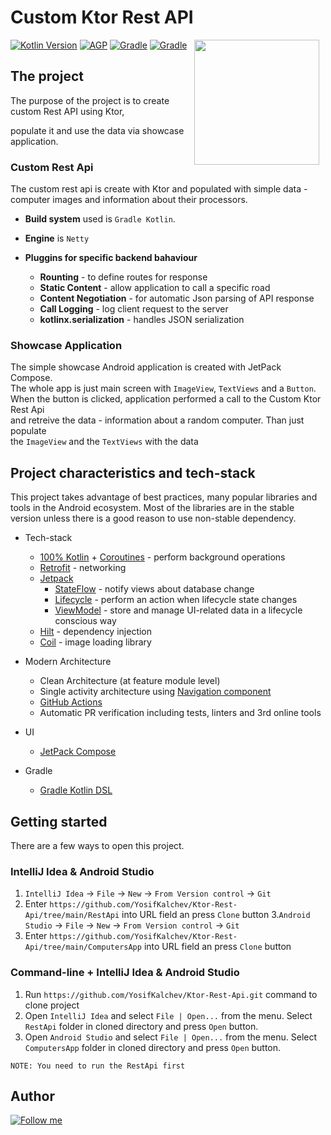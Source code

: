 # Custom Ktor Rest API

<img src="https://user-images.githubusercontent.com/65896669/185249087-72d9fcfb-be75-4f2d-96af-360d901e9bea.gif" width="200" align="right" hspace="10">

[![Kotlin Version](https://img.shields.io/badge/Kotlin-1.7.10-black.svg)](https://kotlinlang.org)
[![AGP](https://img.shields.io/badge/AGP-7.2.1-black?style=flat)](https://developer.android.com/studio/releases/gradle-plugin)
[![Gradle](https://img.shields.io/badge/Gradle-7.3.3-black?style=flat)](https://gradle.org)
[![Gradle](https://img.shields.io/badge/Compose-1.0.2-black.svg?style=flat)](https://developer.android.com/jetpack/compose)

## The project
The purpose of the project is to create custom Rest API using Ktor, 

populate it and use the data via showcase application.


### Custom Rest Api

The custom rest api is create with Ktor and populated with simple data -                                
computer images and information about their processors.                                

* __Build system__ used is `Gradle Kotlin`.
* __Engine__ is `Netty`
* __Pluggins for specific backend bahaviour__

    * __Rounting__ - to define routes for response
    * __Static Content__ - allow application to call a specific road
    * __Content Negotiation__ - for automatic Json parsing of API response
    * __Call Logging__ - log client request to the server
    * __kotlinx.serialization__ - handles JSON serialization

### Showcase Application

The simple showcase Android application is created with JetPack Compose.                                
The whole app is just main screen with `ImageView`, `TextViews` and a `Button`.                                
When the button is clicked, application performed a call to the Custom Ktor Rest Api                                                                
and retreive the data - information about a random computer. Than just populate                                                                
the `ImageView` and the `TextViews` with the data                                

## Project characteristics and tech-stack

This project takes advantage of best practices, many popular libraries and tools 
in the Android ecosystem. Most of the libraries are in the stable version unless 
there is a good reason to use non-stable dependency.

* Tech-stack
    * [100% Kotlin](https://kotlinlang.org/) + [Coroutines](https://kotlinlang.org/docs/reference/coroutines-overview.html) - perform background operations
    * [Retrofit](https://square.github.io/retrofit/) - networking
    * [Jetpack](https://developer.android.com/jetpack)
        * [StateFlow](https://developer.android.com/kotlin/flow/stateflow-and-sharedflow) - notify views about database change
        * [Lifecycle](https://developer.android.com/topic/libraries/architecture/lifecycle) - perform an action when lifecycle state changes
        * [ViewModel](https://developer.android.com/topic/libraries/architecture/viewmodel) - store and manage UI-related data in a lifecycle conscious way
    * [Hilt](https://dagger.dev/hilt/) - dependency injection
    * [Coil](https://coil-kt.github.io/coil/compose/) - image loading library

* Modern Architecture
    * Clean Architecture (at feature module level)
    * Single activity architecture using [Navigation component](https://developer.android.com/guide/navigation/navigation-getting-started)
  * [GitHub Actions](https://github.com/features/actions)
  * Automatic PR verification including tests, linters and 3rd online tools
* UI
    * [JetPack Compose](https://material.io/design)
* Gradle
    * [Gradle Kotlin DSL](https://docs.gradle.org/current/userguide/kotlin_dsl.html)


## Getting started

There are a few ways to open this project.

### IntelliJ Idea & Android Studio

1. `IntelliJ Idea` -> `File` -> `New` -> `From Version control` -> `Git`
2. Enter `https://github.com/YosifKalchev/Ktor-Rest-Api/tree/main/RestApi` into URL field an press `Clone` button
3.`Android Studio` -> `File` -> `New` -> `From Version control` -> `Git`
4. Enter `https://github.com/YosifKalchev/Ktor-Rest-Api/tree/main/ComputersApp` into URL field an press `Clone` button

### Command-line + IntelliJ Idea & Android Studio

1. Run `https://github.com/YosifKalchev/Ktor-Rest-Api.git` command to clone project
2. Open `IntelliJ Idea` and select `File | Open...` from the menu. Select `RestApi` folder in cloned directory and press `Open` button.
3. Open `Android Studio` and select `File | Open...` from the menu. Select `ComputersApp` folder in cloned directory and press `Open` button.

```
NOTE: You need to run the RestApi first
```

## Author
[![Follow me](https://img.shields.io/twitter/follow/YosifKalchev?style=social)](https://twitter.com/yosifkalchev)

